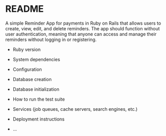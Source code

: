 # README

A simple Reminder App for payments in Ruby on Rails that allows users to create, view,
edit, and delete reminders. The app should function without user authentication, meaning that
anyone can access and manage their reminders without logging in or registering.

* Ruby version

* System dependencies

* Configuration

* Database creation

* Database initialization

* How to run the test suite

* Services (job queues, cache servers, search engines, etc.)

* Deployment instructions

* ...
